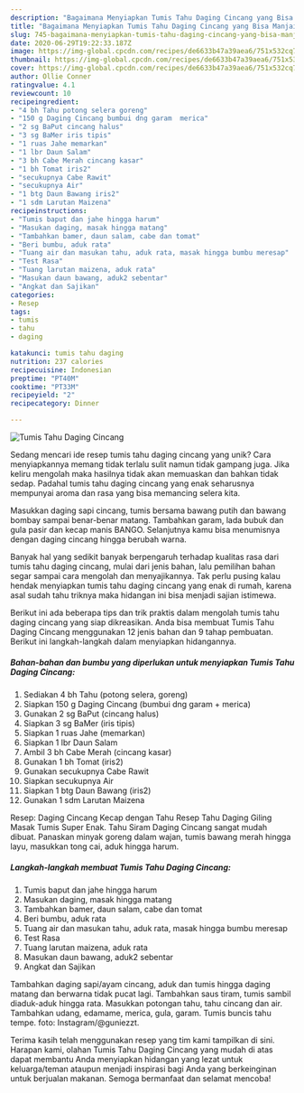 ```yaml
---
description: "Bagaimana Menyiapkan Tumis Tahu Daging Cincang yang Bisa Manjain Lidah"
title: "Bagaimana Menyiapkan Tumis Tahu Daging Cincang yang Bisa Manjain Lidah"
slug: 745-bagaimana-menyiapkan-tumis-tahu-daging-cincang-yang-bisa-manjain-lidah
date: 2020-06-29T19:22:33.187Z
image: https://img-global.cpcdn.com/recipes/de6633b47a39aea6/751x532cq70/tumis-tahu-daging-cincang-foto-resep-utama.jpg
thumbnail: https://img-global.cpcdn.com/recipes/de6633b47a39aea6/751x532cq70/tumis-tahu-daging-cincang-foto-resep-utama.jpg
cover: https://img-global.cpcdn.com/recipes/de6633b47a39aea6/751x532cq70/tumis-tahu-daging-cincang-foto-resep-utama.jpg
author: Ollie Conner
ratingvalue: 4.1
reviewcount: 10
recipeingredient:
- "4 bh Tahu potong selera goreng"
- "150 g Daging Cincang bumbui dng garam  merica"
- "2 sg BaPut cincang halus"
- "3 sg BaMer iris tipis"
- "1 ruas Jahe memarkan"
- "1 lbr Daun Salam"
- "3 bh Cabe Merah cincang kasar"
- "1 bh Tomat iris2"
- "secukupnya Cabe Rawit"
- "secukupnya Air"
- "1 btg Daun Bawang iris2"
- "1 sdm Larutan Maizena"
recipeinstructions:
- "Tumis baput dan jahe hingga harum"
- "Masukan daging, masak hingga matang"
- "Tambahkan bamer, daun salam, cabe dan tomat"
- "Beri bumbu, aduk rata"
- "Tuang air dan masukan tahu, aduk rata, masak hingga bumbu meresap"
- "Test Rasa"
- "Tuang larutan maizena, aduk rata"
- "Masukan daun bawang, aduk2 sebentar"
- "Angkat dan Sajikan"
categories:
- Resep
tags:
- tumis
- tahu
- daging

katakunci: tumis tahu daging 
nutrition: 237 calories
recipecuisine: Indonesian
preptime: "PT40M"
cooktime: "PT33M"
recipeyield: "2"
recipecategory: Dinner

---
```



![Tumis Tahu Daging Cincang](https://img-global.cpcdn.com/recipes/de6633b47a39aea6/751x532cq70/tumis-tahu-daging-cincang-foto-resep-utama.jpg)

Sedang mencari ide resep tumis tahu daging cincang yang unik? Cara menyiapkannya memang tidak terlalu sulit namun tidak gampang juga. Jika keliru mengolah maka hasilnya tidak akan memuaskan dan bahkan tidak sedap. Padahal tumis tahu daging cincang yang enak seharusnya mempunyai aroma dan rasa yang bisa memancing selera kita.

Masukkan daging sapi cincang, tumis bersama bawang putih dan bawang bombay sampai benar-benar matang. Tambahkan garam, lada bubuk dan gula pasir dan kecap manis BANGO. Selanjutnya kamu bisa menumisnya dengan daging cincang hingga berubah warna.

Banyak hal yang sedikit banyak berpengaruh terhadap kualitas rasa dari tumis tahu daging cincang, mulai dari jenis bahan, lalu pemilihan bahan segar sampai cara mengolah dan menyajikannya. Tak perlu pusing kalau hendak menyiapkan tumis tahu daging cincang yang enak di rumah, karena asal sudah tahu triknya maka hidangan ini bisa menjadi sajian istimewa.


Berikut ini ada beberapa tips dan trik praktis dalam mengolah tumis tahu daging cincang yang siap dikreasikan. Anda bisa membuat Tumis Tahu Daging Cincang menggunakan 12 jenis bahan dan 9 tahap pembuatan. Berikut ini langkah-langkah dalam menyiapkan hidangannya.

<!--inarticleads1-->

##### Bahan-bahan dan bumbu yang diperlukan untuk menyiapkan Tumis Tahu Daging Cincang:

1. Sediakan 4 bh Tahu (potong selera, goreng)
1. Siapkan 150 g Daging Cincang (bumbui dng garam + merica)
1. Gunakan 2 sg BaPut (cincang halus)
1. Siapkan 3 sg BaMer (iris tipis)
1. Siapkan 1 ruas Jahe (memarkan)
1. Siapkan 1 lbr Daun Salam
1. Ambil 3 bh Cabe Merah (cincang kasar)
1. Gunakan 1 bh Tomat (iris2)
1. Gunakan secukupnya Cabe Rawit
1. Siapkan secukupnya Air
1. Siapkan 1 btg Daun Bawang (iris2)
1. Gunakan 1 sdm Larutan Maizena


Resep: Daging Cincang Kecap dengan Tahu Resep Tahu Daging Giling Masak Tumis Super Enak. Tahu Siram Daging Cincang sangat mudah dibuat. Panaskan minyak goreng dalam wajan, tumis bawang merah hingga layu, masukkan tong cai, aduk hingga harum. 

<!--inarticleads2-->

##### Langkah-langkah membuat Tumis Tahu Daging Cincang:

1. Tumis baput dan jahe hingga harum
1. Masukan daging, masak hingga matang
1. Tambahkan bamer, daun salam, cabe dan tomat
1. Beri bumbu, aduk rata
1. Tuang air dan masukan tahu, aduk rata, masak hingga bumbu meresap
1. Test Rasa
1. Tuang larutan maizena, aduk rata
1. Masukan daun bawang, aduk2 sebentar
1. Angkat dan Sajikan


Tambahkan daging sapi/ayam cincang, aduk dan tumis hingga daging matang dan berwarna tidak pucat lagi. Tambahkan saus tiram, tumis sambil diaduk-aduk hingga rata. Masukkan potongan tahu, tahu cincang dan air. Tambahkan udang, edamame, merica, gula, garam. Tumis buncis tahu tempe. foto: Instagram/@guniezzt. 

Terima kasih telah menggunakan resep yang tim kami tampilkan di sini. Harapan kami, olahan Tumis Tahu Daging Cincang yang mudah di atas dapat membantu Anda menyiapkan hidangan yang lezat untuk keluarga/teman ataupun menjadi inspirasi bagi Anda yang berkeinginan untuk berjualan makanan. Semoga bermanfaat dan selamat mencoba!
